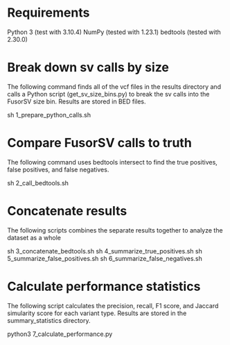 # Requirements

Python 3 (test with 3.10.4)
NumPy (tested with 1.23.1)
bedtools (tested with 2.30.0)

# Break down sv calls by size 

The following command finds all of the vcf files in the results directory and calls a Python script (get_sv_size_bins.py) to break the sv calls into the FusorSV size bin. Results are stored in BED files.

sh 1_prepare_python_calls.sh


# Compare FusorSV calls to truth

The following command uses bedtools intersect to find the true positives, false positives, and false negatives.

sh 2_call_bedtools.sh

# Concatenate results

The following scripts combines the separate results together to analyze the dataset as a whole

sh 3_concatenate_bedtools.sh
sh 4_summarize_true_positives.sh
sh 5_summarize_false_positives.sh
sh 6_summarize_false_negatives.sh

# Calculate performance statistics

The following script calculates the precision, recall, F1 score, and Jaccard simularity score for each variant type. Results are stored in the summary_statistics directory.

python3 7_calculate_performance.py
